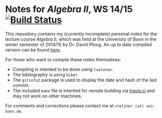 Notes for _Algebra II_, WS 14/15
[![Build Status](https://travis-ci.org/cionx/algebra-2-notes-ws-14-15.svg?branch=master)][1]
=================

This repository contains my (currently incomplete) personal notes for the lecture course _Algebra II_, which was held at the University of Bonn in the winter semester of 2014/15 by Dr. David Ploog.
An up to date compiled version can be found [here][2].

For those who want to compile these notes themselves:

- Compiling is intented to be done using `lualatex`.
- The bibliography is using `biber`.
- The `gitinfo2` package is used to display the date and hash of the last commit.
- The included `make` file is intented for remote building via [travis.ci][3] and may not work on other machines.

For comments and corrections please contact me at `stelzner (at) uni-bonn.de`.





[1]: https://travis-ci.org/cionx/algebra-2-notes-ws-14-15/builds
[2]: https://github.com/cionx/algebra-2-notes-ws-14-15/raw/gh-pages/notes.pdf
[3]: https://travis-ci.org/
